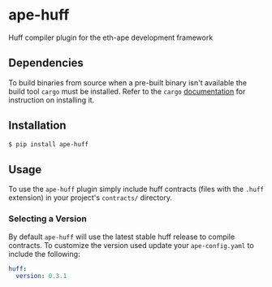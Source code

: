 # ape-huff

Huff compiler plugin for the eth-ape development framework

## Dependencies

To build binaries from source when a pre-built binary isn't available the build tool `cargo` must be installed. Refer to the `cargo`
[documentation](https://doc.rust-lang.org/cargo/) for instruction on installing it.

## Installation

```bash
$ pip install ape-huff
```

## Usage

To use the `ape-huff` plugin simply include huff contracts (files with the `.huff` extension) in your project's `contracts/` directory.

### Selecting a Version

By default `ape-huff` will use the latest stable huff release to compile contracts. To customize the version used
update your `ape-config.yaml` to include the following:

```yaml
huff:
  version: 0.3.1
```
